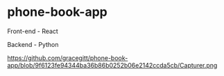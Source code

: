 # phone-book-app

Front-end - React

Backend - Python

https://github.com/gracegitt/phone-book-app/blob/9f6123fe94344ba36b86b0252b06e2142ccda5cb/Capturer.png
